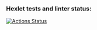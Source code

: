 ### Hexlet tests and linter status:
[![Actions Status](https://github.com/Tatyana100500/frontend-project-lvl4/workflows/hexlet-check/badge.svg)](https://github.com/Tatyana100500/frontend-project-lvl4/actions)